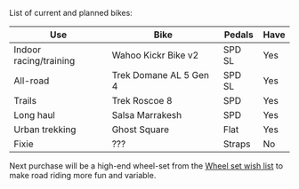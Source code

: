 List of current and planned bikes:

| Use                    | Bike                   | Pedals | Have |
| ---------------------- | ---------------------- | ------ | ---- |
| Indoor racing/training | Wahoo Kickr Bike v2    | SPD SL | Yes  |
| All-road               | Trek Domane AL 5 Gen 4 | SPD SL | Yes  |
| Trails                 | Trek Roscoe 8          | SPD    | Yes  |
| Long haul              | Salsa Marrakesh        | SPD    | Yes  |
| Urban trekking         | Ghost Square           | Flat   | Yes  |
| Fixie                  | ???                    | Straps | No   |

Next purchase will be a high-end wheel-set from the [Wheel set wish list](Cycling/Wheel%20set%20wish%20list.md) to make road riding more fun and variable.